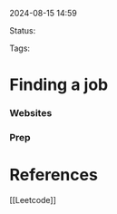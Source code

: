 2024-08-15 14:59

Status:

Tags:

# Finding a job

### Websites

### Prep 

# References
[[Leetcode]]